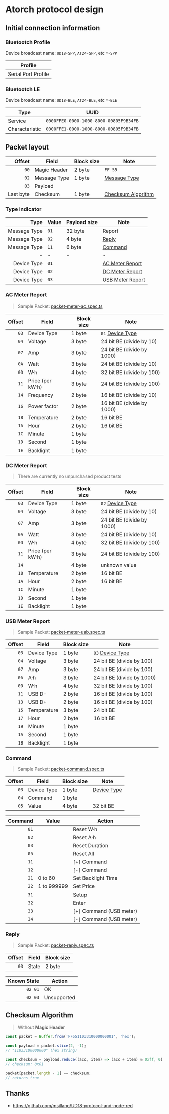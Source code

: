 ﻿# Atorch protocol design

## Initial connection information

### Bluetootch Profile

Device broadcast name: `UD18-SPP`, `AT24-SPP`, etc `*-SPP`

| Profile             |
| ------------------- |
| Serial Port Profile |

### Bluetootch LE

Device broadcast name: `UD18-BLE`, `AT24-BLE`, etc `*-BLE`

| Type           | UUID                                   |
| -------------- | -------------------------------------- |
| Service        | `0000FFE0-0000-1000-8000-00805F9B34FB` |
| Characteristic | `0000FFE1-0000-1000-8000-00805F9B34FB` |

## Packet layout

|    Offset | Field        | Block size | Note                                      |
| --------: | ------------ | ---------- | ----------------------------------------- |
|      `00` | Magic Header | 2 byte     | `FF 55`                                   |
|      `02` | Message Type | 1 byte     | [Message Type](#type-indicator)           |
|      `03` | Payload      |            |                                           |
| Last byte | Checksum     | 1 byte     | [Checksum Algorithm](#checksum-algorithm) |

### Type indicator

|         Type | Value | Payload size | Note                                  |
| -----------: | ----- | ------------ | ------------------------------------- |
| Message Type | `01`  | 32 byte      | Report                                |
| Message Type | `02`  | 4 byte       | [Reply](#reply)                       |
| Message Type | `11`  | 6 byte       | [Command](#command)                   |
|            - | -     | -            | -                                     |
|  Device Type | `01`  |              | [AC Meter Report](#ac-meter-report)   |
|  Device Type | `02`  |              | [DC Meter Report](#dc-meter-report)   |
|  Device Type | `03`  |              | [USB Meter Report](#usb-meter-report) |

### AC Meter Report

> Sample Packet:
> [packet-meter-ac.spec.ts](../src/service/atorch-packet/packet-meter-ac.spec.ts)

| Offset | Field            | Block size | Note                                |
| -----: | ---------------- | ---------- | ----------------------------------- |
|   `03` | Device Type      | 1 byte     | `01` [Device Type](#type-indicator) |
|   `04` | Voltage          | 3 byte     | 24 bit BE (divide by 10)            |
|   `07` | Amp              | 3 byte     | 24 bit BE (divide by 1000)          |
|   `0A` | Watt             | 3 byte     | 24 bit BE (divide by 10)            |
|   `0D` | W·h              | 4 byte     | 32 bit BE (divide by 100)           |
|   `11` | Price (per kW·h) | 3 byte     | 24 bit BE (divide by 100)           |
|   `14` | Frequency        | 2 byte     | 16 bit BE (divide by 10)            |
|   `16` | Power factor     | 2 byte     | 16 bit BE (divide by 1000)          |
|   `18` | Temperature      | 2 byte     | 16 bit BE                           |
|   `1A` | Hour             | 2 byte     | 16 bit BE                           |
|   `1C` | Minute           | 1 byte     |                                     |
|   `1D` | Second           | 1 byte     |                                     |
|   `1E` | Backlight        | 1 byte     |                                     |

### DC Meter Report

> There are currently no unpurchased product tests

| Offset | Field            | Block size | Note                                |
| -----: | ---------------- | ---------- | ----------------------------------- |
|   `03` | Device Type      | 1 byte     | `02` [Device Type](#type-indicator) |
|   `04` | Voltage          | 3 byte     | 24 bit BE (divide by 10)            |
|   `07` | Amp              | 3 byte     | 24 bit BE (divide by 1000)          |
|   `0A` | Watt             | 3 byte     | 24 bit BE (divide by 10)            |
|   `0D` | W·h              | 4 byte     | 32 bit BE (divide by 100)           |
|   `11` | Price (per kW·h) | 3 byte     | 24 bit BE (divide by 100)           |
|   `14` |                  | 4 byte     | unknown value                       |
|   `18` | Temperature      | 2 byte     | 16 bit BE                           |
|   `1A` | Hour             | 2 byte     | 16 bit BE                           |
|   `1C` | Minute           | 1 byte     |                                     |
|   `1D` | Second           | 1 byte     |                                     |
|   `1E` | Backlight        | 1 byte     |                                     |

### USB Meter Report

> Sample Packet:
> [packet-meter-usb.spec.ts](../src/service/atorch-packet/packet-meter-usb.spec.ts)

| Offset | Field       | Block size | Note                                |
| -----: | ----------- | ---------- | ----------------------------------- |
|   `03` | Device Type | 1 byte     | `03` [Device Type](#type-indicator) |
|   `04` | Voltage     | 3 byte     | 24 bit BE (divide by 100)           |
|   `07` | Amp         | 3 byte     | 24 bit BE (divide by 100)           |
|   `0A` | A·h         | 3 byte     | 24 bit BE (divide by 1000)          |
|   `0D` | W·h         | 4 byte     | 32 bit BE (divide by 100)           |
|   `11` | USB D-      | 2 byte     | 16 bit BE (divide by 100)           |
|   `13` | USB D+      | 2 byte     | 16 bit BE (divide by 100)           |
|   `15` | Temperature | 3 byte     | 24 bit BE                           |
|   `17` | Hour        | 2 byte     | 16 bit BE                           |
|   `19` | Minute      | 1 byte     |                                     |
|   `1A` | Second      | 1 byte     |                                     |
|   `1B` | Backlight   | 1 byte     |                                     |

### Command

> Sample Packet:
> [packet-command.spec.ts](../src/service/atorch-packet/packet-command.spec.ts)

| Offset | Field       | Block size | Note                           |
| -----: | ----------- | ---------- | ------------------------------ |
|   `03` | Device Type | 1 byte     | [Device Type](#type-indicator) |
|   `04` | Command     | 1 byte     |                                |
|   `05` | Value       | 4 byte     | 32 bit BE                      |

| Command | Value       | Action                    |
| ------: | ----------- | ------------------------- |
|    `01` |             | Reset W·h                 |
|    `02` |             | Reset A·h                 |
|    `03` |             | Reset Duration            |
|    `05` |             | Reset All                 |
|    `11` |             | `[+]` Command             |
|    `12` |             | `[-]` Command             |
|    `21` | 0 to 60     | Set Backlight Time        |
|    `22` | 1 to 999999 | Set Price                 |
|    `31` |             | Setup                     |
|    `32` |             | Enter                     |
|    `33` |             | `[+]` Command (USB meter) |
|    `34` |             | `[-]` Command (USB meter) |

### Reply

> Sample Packet:
> [packet-reply.spec.ts](../src/service/atorch-packet/packet-reply.spec.ts)

| Offset | Field | Block size |
| -----: | ----- | ---------- |
|   `03` | State | 2 byte     |

| Known State | Action      |
| ----------: | ----------- |
|     `02 01` | OK          |
|     `02 03` | Unsupported |

## Checksum Algorithm

> Without **Magic Header**

```javascript
const packet = Buffer.from('FF551103310000000001', 'hex');

const payload = packet.slice(2, -1);
// "11033100000000" (hex string)

const checksum = payload.reduce((acc, item) => (acc + item) & 0xff, 0) ^ 0x44;
// checksum: 0x01

packet[packet.length - 1] == checksum;
// returns true
```

## Thanks

- <https://github.com/msillano/UD18-protocol-and-node-red>
